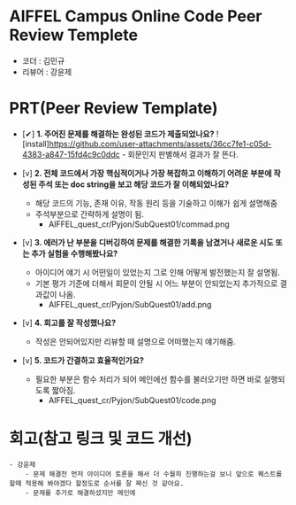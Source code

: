 # AIFFEL Campus Online Code Peer Review Templete
- 코더 : 김민규
- 리뷰어 : 강윤제


# PRT(Peer Review Template)
- [✔]  **1. 주어진 문제를 해결하는 완성된 코드가 제출되었나요?**
    ![install]https://github.com/user-attachments/assets/36cc7fe1-c05d-4383-a847-15fd4c9c0ddc
      - 회문인지 판별해서 결과가 잘 뜬다.
    
- [v]  **2. 전체 코드에서 가장 핵심적이거나 가장 복잡하고 이해하기 어려운 부분에 작성된 
주석 또는 doc string을 보고 해당 코드가 잘 이해되었나요?**
    - 해당 코드의 기능, 존재 이유, 작동 원리 등을 기술하고 이해가 쉽게 설명해줌
    - 주석부분으로 간략하게 설명이 됨.
        - AIFFEL_quest_cr/Pyjon/SubQuest01/commad.png
        
- [v]  **3. 에러가 난 부분을 디버깅하여 문제를 해결한 기록을 남겼거나
새로운 시도 또는 추가 실험을 수행해봤나요?**
    - 아이디어 얘기 시 어떤일이 있었는지 그로 인해 어떻게 발전했는지 잘 설명됨.
    - 기본 평가 기준에 더해서 회문이 안될 시 어느 부분이 안되었는지 추가적으로 결과값이 나옴.
        - AIFFEL_quest_cr/Pyjon/SubQuest01/add.png
        
- [v]  **4. 회고를 잘 작성했나요?**
    - 작성은 안되어있지만 리뷰할 떼 설명으로 어떠했는지 얘기해줌.
        
- [v]  **5. 코드가 간결하고 효율적인가요?**
    - 필요한 부분은 함수 처리가 되어 메인에선 함수를 불러오기만 하면 바로 실행되도록 짧아짐.
        - AIFFEL_quest_cr/Pyjon/SubQuest01/code.png


# 회고(참고 링크 및 코드 개선)
    - 강윤제
        - 문제 해결전 먼저 아이디어 토론을 해서 더 수월히 진행하는걸 보니 앞으로 퀘스트를 할떼 적용해 봐야겠다 할정도로 순서를 잘 짜신 것 같아요.
        - 문제를 추가로 해결하셨지만 메인에 
